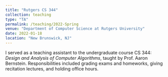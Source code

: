 ```yaml
---
title: "Rutgers CS 344"
collection: teaching
type: "TA"
permalink: /teaching/2022-Spring
venue: "Department of Computer Science at Rutgers University"
date: 2022-01-18
location: "New Brunswick, NJ"
---
```


I served as a teaching assistant to the undergraduate course CS 344: *Design and Analysis of Computer Algorithms*, taught by Prof. Aaron Bernstein. Responsibilities included grading exams and homeworks, giving recitation lectures, and holding office hours.

<!-- Student Evaluations
-------------------

![Kurchin_323_evals](/files/Kurchin_323_evals.png "Kurchin 3.23 evals") -->
